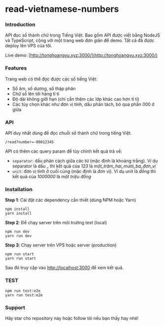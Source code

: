 # read-vietnamese-numbers

### Introduction

API đọc số thành chữ trong Tiếng Việt.
Bao gồm API được viết bằng NodeJS và TypeScript, cộng với một trang web đơn giản để demo. Tất cả đã được deploy lên VPS của tôi.

Live demo: [http://tonghoangvu.xyz:3000/](http://tonghoangvu.xyz:3000/)

### Features

Trang web có thể đọc được các số tiếng Việt:
* Số âm, số dương, số thập phân
* Chữ số lên tới hàng tỉ tỉ
* Độ dài không giới hạn (chỉ cần thêm các lớp khác cao hơn tỉ tỉ)
* Các tùy chọn khác như đơn vị tính, dấu phân tách, bỏ qua phần 000 ở giữa

### API

API duy nhất dùng để đọc chuỗi số thành chữ trong tiếng Việt.

```
/read?number=-00012345
```

API có thêm các query param để tùy chỉnh kết quả trả về:

* `separator`: dấu phân cách giữa các từ (mặc định là khoảng trắng). Ví dụ separator là dấu *_* thì kết quả của *123* là *một_trăm_hai_mươi_ba_đơn_vị*
* `unit`: đơn vị tính ở cuối cùng (mặc định là đơn vị). Ví dụ unit là *đồng* thì kết quả của *1000000* là *một triệu đồng*

### Installation

**Step 1**: Cài đặt các dependency cần thiết (dùng NPM hoặc Yarn)

```shell
npm install
yarn install
```

**Step 2**: Để chạy server trên môi trường test (local)

```shell
npm run dev
yarn run dev
```

**Step 3**: Chạy server trên VPS hoặc server (production)

```shell
npm run start
yarn run start
```

Sau đó truy cập vào [http://localhost:3000](http://localhost:3000) để xem kết quả.

### TEST

```shell
npm run test:e2e
yarn run test:e2e
```

### Support

Hãy star cho repository này hoặc follow tôi nếu bạn thấy hay nhé!
